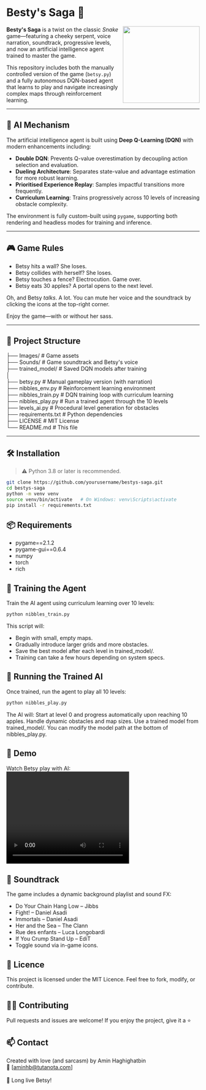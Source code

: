 # Besty's Saga 🐍

<img align="right" width="200" height="200" src="https://user-images.githubusercontent.com/10771949/155462505-8449f480-0c4f-41bb-96c9-e2b47ca665e9.png">

**Besty's Saga** is a twist on the classic *Snake* game—featuring a cheeky serpent, voice narration, soundtrack, progressive levels, and now an artificial intelligence agent trained to master the game.

This repository includes both the manually controlled version of the game (`betsy.py`) and a fully autonomous DQN-based agent that learns to play and navigate increasingly complex maps through reinforcement learning.

---

## 🧠 AI Mechanism

The artificial intelligence agent is built using **Deep Q-Learning (DQN)** with modern enhancements including:

- **Double DQN**: Prevents Q-value overestimation by decoupling action selection and evaluation.
- **Dueling Architecture**: Separates state-value and advantage estimation for more robust learning.
- **Prioritised Experience Replay**: Samples impactful transitions more frequently.
- **Curriculum Learning**: Trains progressively across 10 levels of increasing obstacle complexity.

The environment is fully custom-built using `pygame`, supporting both rendering and headless modes for training and inference.

---

## 🎮 Game Rules

- Betsy hits a wall? She loses.  
- Betsy collides with herself? She loses.  
- Betsy touches a fence? Electrocution. Game over.  
- Betsy eats 30 apples? A portal opens to the next level.  

Oh, and Betsy *talks*. A lot. You can mute her voice and the soundtrack by clicking the icons at the top-right corner.

Enjoy the game—with or without her sass.

---

## 📁 Project Structure

├── Images/ # Game assets <br/>
├── Sounds/ # Game soundtrack and Betsy's voice <br/>
├── trained_model/ # Saved DQN models after training <br/>
│ <br/>
├── betsy.py # Manual gameplay version (with narration) <br/>
├── nibbles_env.py # Reinforcement learning environment <br/>
├── nibbles_train.py # DQN training loop with curriculum learning <br/>
├── nibbles_play.py # Run a trained agent through the 10 levels <br/>
├── levels_ai.py # Procedural level generation for obstacles <br/>
├── requirements.txt # Python dependencies <br/>
├── LICENSE # MIT License <br/>
└── README.md # This file<br/>

---

## 🛠️ Installation

> ⚠️ Python 3.8 or later is recommended.

```bash
git clone https://github.com/yourusername/bestys-saga.git
cd bestys-saga
python -m venv venv
source venv/bin/activate   # On Windows: venv\Scripts\activate
pip install -r requirements.txt
```

## 📦 Requirements
- pygame==2.1.2
- pygame-gui==0.6.4
- numpy
- torch
- rich

## 🧪 Training the Agent
Train the AI agent using curriculum learning over 10 levels:
```bash
python nibbles_train.py
```
This script will:

- Begin with small, empty maps.
- Gradually introduce larger grids and more obstacles.
- Save the best model after each level in trained_model/.
- Training can take a few hours depending on system specs.

## 🤖 Running the Trained AI
Once trained, run the agent to play all 10 levels:
```bash
python nibbles_play.py
```
The AI will:
Start at level 0 and progress automatically upon reaching 10 apples.
Handle dynamic obstacles and map sizes.
Use a trained model from trained_model/.
You can modify the model path at the bottom of nibbles_play.py.

## 🎥 Demo
Watch Betsy play with AI:<br/>
<video src="https://github.com/user-attachments/assets/206f8d41-7076-4e73-a778-17a2fd2bd156" width="320" height="240" controls></video>


## 🎵 Soundtrack
The game includes a dynamic background playlist and sound FX:

- Do Your Chain Hang Low – Jibbs
- Fight! – Daniel Asadi
- Immortals – Daniel Asadi
- Her and the Sea – The Clann
- Rue des enfants – Luca Longobardi
- If You Crump Stand Up – EdiT
- Toggle sound via in-game icons.

## 📜 Licence
This project is licensed under the MIT Licence.
Feel free to fork, modify, or contribute.

## 🙋‍♂️ Contributing
Pull requests and issues are welcome!
If you enjoy the project, give it a ⭐ 

## 📫 Contact
Created with love (and sarcasm) by Amin Haghighatbin <br />
📧 [aminhb@tutanota.com]<br /><br />
🐍 Long live Betsy!<br />